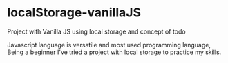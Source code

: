 # localStorage-vanillaJS
Project with Vanilla JS using local storage and concept of todo

Javascript language is versatile and most used programming language,
Being a beginner I've tried a project with local storage to practice my skills.
